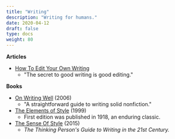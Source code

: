 ```yaml
---
title: "Writing"
description: "Writing for humans."
date: 2020-04-12
draft: false
type: docs
weight: 80
---
```

**Articles**
* [How To Edit Your Own Writing](https://www.nytimes.com/2020/04/07/smarter-living/how-to-edit-your-own-writing.html)
  * "The secret to good writing is good editing."

**Books**

* [On Writing Well](https://www.amazon.com/Writing-Well-Classic-Guide-Nonfiction/dp/0060891548) (2006)
  * "A straightforward guide to writing solid nonfiction."
* [The Elements of Style](https://www.amazon.com/Elements-Style-Fourth-William-Strunk/dp/020530902X) (1999)
  * First edition was published in 1918, an enduring classic.
* [The Sense Of Style](https://www.amazon.com/Sense-Style-Thinking-Persons-Writing/dp/0143127799) (2015)
  * *The Thinking Person's Guide to Writing in the 21st Century.*
